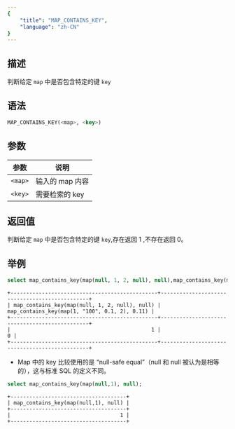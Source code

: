 ```yaml
---
{
    "title": "MAP_CONTAINS_KEY",
    "language": "zh-CN"
}
---
```


## 描述

判断给定 `map` 中是否包含特定的键 `key`

## 语法

```sql
MAP_CONTAINS_KEY(<map>, <key>)
```

## 参数

| 参数 | 说明 |
| -- | -- |
| `<map>` | 输入的 map 内容 |
| `<key>` | 需要检索的 key |

## 返回值

判断给定 `map` 中是否包含特定的键 `key`,存在返回 1 ,不存在返回 0。

## 举例

```sql
select map_contains_key(map(null, 1, 2, null), null),map_contains_key(map(1, "100", 0.1, 2), 0.11);
```

```text
+-----------------------------------------------+-----------------------------------------------+
| map_contains_key(map(null, 1, 2, null), null) | map_contains_key(map(1, "100", 0.1, 2), 0.11) |
+-----------------------------------------------+-----------------------------------------------+
|                                             1 |                                             0 |
+-----------------------------------------------+-----------------------------------------------+
```
* Map 中的 key 比较使用的是 “null-safe equal”（null 和 null 被认为是相等的），这与标准 SQL 的定义不同。

```sql
select map_contains_key(map(null,1), null);
```
```text
+-------------------------------------+
| map_contains_key(map(null,1), null) |
+-------------------------------------+
|                                   1 |
+-------------------------------------+